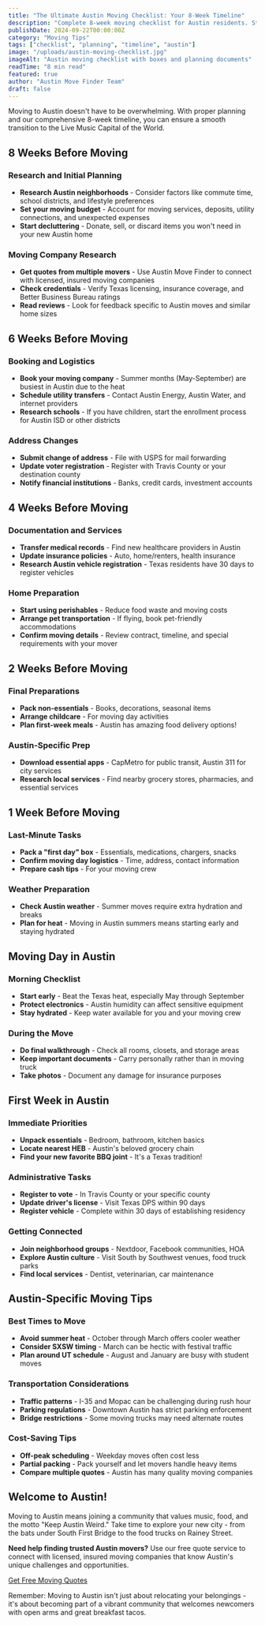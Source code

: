 ```yaml
---
title: "The Ultimate Austin Moving Checklist: Your 8-Week Timeline"
description: "Complete 8-week moving checklist for Austin residents. Stay organized with our detailed timeline covering everything from planning to settling in."
publishDate: 2024-09-22T00:00:00Z
category: "Moving Tips"
tags: ["checklist", "planning", "timeline", "austin"]
image: "/uploads/austin-moving-checklist.jpg"
imageAlt: "Austin moving checklist with boxes and planning documents"
readTime: "8 min read"
featured: true
author: "Austin Move Finder Team"
draft: false
---
```


Moving to Austin doesn't have to be overwhelming. With proper planning and our comprehensive 8-week timeline, you can ensure a smooth transition to the Live Music Capital of the World.

## 8 Weeks Before Moving

### Research and Initial Planning
- **Research Austin neighborhoods** - Consider factors like commute time, school districts, and lifestyle preferences
- **Set your moving budget** - Account for moving services, deposits, utility connections, and unexpected expenses
- **Start decluttering** - Donate, sell, or discard items you won't need in your new Austin home

### Moving Company Research
- **Get quotes from multiple movers** - Use Austin Move Finder to connect with licensed, insured moving companies
- **Check credentials** - Verify Texas licensing, insurance coverage, and Better Business Bureau ratings
- **Read reviews** - Look for feedback specific to Austin moves and similar home sizes

## 6 Weeks Before Moving

### Booking and Logistics
- **Book your moving company** - Summer months (May-September) are busiest in Austin due to the heat
- **Schedule utility transfers** - Contact Austin Energy, Austin Water, and internet providers
- **Research schools** - If you have children, start the enrollment process for Austin ISD or other districts

### Address Changes
- **Submit change of address** - File with USPS for mail forwarding
- **Update voter registration** - Register with Travis County or your destination county
- **Notify financial institutions** - Banks, credit cards, investment accounts

## 4 Weeks Before Moving

### Documentation and Services
- **Transfer medical records** - Find new healthcare providers in Austin
- **Update insurance policies** - Auto, home/renters, health insurance
- **Research Austin vehicle registration** - Texas residents have 30 days to register vehicles

### Home Preparation
- **Start using perishables** - Reduce food waste and moving costs
- **Arrange pet transportation** - If flying, book pet-friendly accommodations
- **Confirm moving details** - Review contract, timeline, and special requirements with your mover

## 2 Weeks Before Moving

### Final Preparations
- **Pack non-essentials** - Books, decorations, seasonal items
- **Arrange childcare** - For moving day activities
- **Plan first-week meals** - Austin has amazing food delivery options!

### Austin-Specific Prep
- **Download essential apps** - CapMetro for public transit, Austin 311 for city services
- **Research local services** - Find nearby grocery stores, pharmacies, and essential services

## 1 Week Before Moving

### Last-Minute Tasks
- **Pack a "first day" box** - Essentials, medications, chargers, snacks
- **Confirm moving day logistics** - Time, address, contact information
- **Prepare cash tips** - For your moving crew

### Weather Preparation
- **Check Austin weather** - Summer moves require extra hydration and breaks
- **Plan for heat** - Moving in Austin summers means starting early and staying hydrated

## Moving Day in Austin

### Morning Checklist
- **Start early** - Beat the Texas heat, especially May through September
- **Protect electronics** - Austin humidity can affect sensitive equipment
- **Stay hydrated** - Keep water available for you and your moving crew

### During the Move
- **Do final walkthrough** - Check all rooms, closets, and storage areas
- **Keep important documents** - Carry personally rather than in moving truck
- **Take photos** - Document any damage for insurance purposes

## First Week in Austin

### Immediate Priorities
- **Unpack essentials** - Bedroom, bathroom, kitchen basics
- **Locate nearest HEB** - Austin's beloved grocery chain
- **Find your new favorite BBQ joint** - It's a Texas tradition!

### Administrative Tasks
- **Register to vote** - In Travis County or your specific county
- **Update driver's license** - Visit Texas DPS within 90 days
- **Register vehicle** - Complete within 30 days of establishing residency

### Getting Connected
- **Join neighborhood groups** - Nextdoor, Facebook communities, HOA
- **Explore Austin culture** - Visit South by Southwest venues, food truck parks
- **Find local services** - Dentist, veterinarian, car maintenance

## Austin-Specific Moving Tips

### Best Times to Move
- **Avoid summer heat** - October through March offers cooler weather
- **Consider SXSW timing** - March can be hectic with festival traffic
- **Plan around UT schedule** - August and January are busy with student moves

### Transportation Considerations
- **Traffic patterns** - I-35 and Mopac can be challenging during rush hour
- **Parking regulations** - Downtown Austin has strict parking enforcement
- **Bridge restrictions** - Some moving trucks may need alternate routes

### Cost-Saving Tips
- **Off-peak scheduling** - Weekday moves often cost less
- **Partial packing** - Pack yourself and let movers handle heavy items
- **Compare multiple quotes** - Austin has many quality moving companies

## Welcome to Austin!

Moving to Austin means joining a community that values music, food, and the motto "Keep Austin Weird." Take time to explore your new city - from the bats under South First Bridge to the food trucks on Rainey Street.

**Need help finding trusted Austin movers?** Use our free quote service to connect with licensed, insured moving companies that know Austin's unique challenges and opportunities.

[Get Free Moving Quotes](/quote)

Remember: Moving to Austin isn't just about relocating your belongings - it's about becoming part of a vibrant community that welcomes newcomers with open arms and great breakfast tacos.